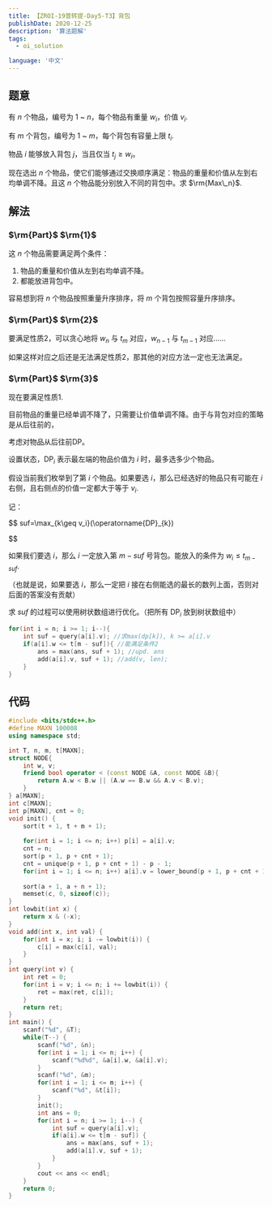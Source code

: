 ```yaml
---
title: 【ZROI-19普转提-Day5-T3】背包
publishDate: 2020-12-25
description: '算法题解'
tags:
  - oi_solution

language: '中文'
---
```


## 题意

有 $n$ 个物品，编号为 $1$ ~ $n$，每个物品有重量 $w_i$，价值 $v_i$.

有 $m$ 个背包，编号为 $1$ ~ $m$，每个背包有容量上限 $t_i$.

物品 $i$ 能够放入背包 $j$，当且仅当 $t_j \geq w_i$。

现在选出 $n$ 个物品，使它们能够通过交换顺序满足：物品的重量和价值从左到右均单调不降。且这 $n$ 个物品能分别放入不同的背包中。求 $\rm{Max\_n}$.

## 解法

### $\rm{Part}$ $\rm{1}$

这 $n$ 个物品需要满足两个条件：

1.  物品的重量和价值从左到右均单调不降。
2.  都能放进背包中。

容易想到将 $n$ 个物品按照重量升序排序，将 $m$ 个背包按照容量升序排序。

### $\rm{Part}$ $\rm{2}$

要满足性质2，可以贪心地将 $w_n$ 与 $t_m$ 对应，$w_{n-1}$ 与 $t_{m-1}$ 对应……

如果这样对应之后还是无法满足性质2，那其他的对应方法一定也无法满足。

### $\rm{Part}$ $\rm{3}$

现在要满足性质1.

目前物品的重量已经单调不降了，只需要让价值单调不降。由于与背包对应的策略是从后往前的，

考虑对物品从后往前DP。

设置状态，$\operatorname{DP}_{i}$ 表示最左端的物品价值为 $i$ 时，最多选多少个物品。

假设当前我们枚举到了第 $i$ 个物品。如果要选 $i$，那么已经选好的物品只有可能在 $i$ 右侧，且右侧点的价值一定都大于等于 $v_i$.

记：

$$
suf=\max_{k\geq v_i}(\operatorname{DP}_{k})

$$

如果我们要选 $i$，那么 $i$ 一定放入第 $m-suf$ 号背包。能放入的条件为 $w_i\leq t_{m-suf}$.

（也就是说，如果要选 $i$，那么一定把 $i$ 接在右侧能选的最长的数列上面，否则对后面的答案没有贡献）

求 $suf$ 的过程可以使用树状数组进行优化。（把所有 $\operatorname{DP}_{i}$ 放到树状数组中）

```cpp
for(int i = n; i >= 1; i--){
    int suf = query(a[i].v); //求max(dp[k]), k >= a[i].v
    if(a[i].w <= t[m - suf]){ //能满足条件2
        ans = max(ans, suf + 1); //upd. ans
        add(a[i].v, suf + 1); //add(v, len);
    }
}
```

## 代码

```cpp
#include <bits/stdc++.h>
#define MAXN 100008
using namespace std;

int T, n, m, t[MAXN];
struct NODE{
    int w, v;
    friend bool operator < (const NODE &A, const NODE &B){
        return A.w < B.w || (A.w == B.w && A.v < B.v);
    }
} a[MAXN];
int c[MAXN];
int p[MAXN], cnt = 0;
void init() {
    sort(t + 1, t + m + 1);
    
    for(int i = 1; i <= n; i++) p[i] = a[i].v;
    cnt = n;
    sort(p + 1, p + cnt + 1);
    cnt = unique(p + 1, p + cnt + 1) - p - 1;
    for(int i = 1; i <= n; i++) a[i].v = lower_bound(p + 1, p + cnt + 1, a[i].v) - p;
    
    sort(a + 1, a + n + 1);
    memset(c, 0, sizeof(c));
}
int lowbit(int x) {
    return x & (-x);
}
void add(int x, int val) {
    for(int i = x; i; i -= lowbit(i)) {
        c[i] = max(c[i], val);
    }
}
int query(int v) {
    int ret = 0;
    for(int i = v; i <= n; i += lowbit(i)) {
        ret = max(ret, c[i]);
    }
    return ret;
}
int main() {
    scanf("%d", &T);
    while(T--) {
        scanf("%d", &n);
        for(int i = 1; i <= n; i++) {
            scanf("%d%d", &a[i].w, &a[i].v);
        }
        scanf("%d", &m);
        for(int i = 1; i <= m; i++) {
            scanf("%d", &t[i]);
        }
        init();
        int ans = 0;
        for(int i = n; i >= 1; i--) {
            int suf = query(a[i].v);
            if(a[i].w <= t[m - suf]) {
                ans = max(ans, suf + 1);
                add(a[i].v, suf + 1);
            }
        }
        cout << ans << endl;
    }
    return 0;
}

```